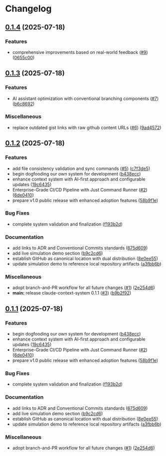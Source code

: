 # Changelog

## [0.1.4](https://github.com/joshrotenberg/claude-context-system/compare/claude-context-system-v0.1.3...claude-context-system-v0.1.4) (2025-07-18)


### Features

* comprehensive improvements based on real-world feedback ([#9](https://github.com/joshrotenberg/claude-context-system/issues/9)) ([0655c00](https://github.com/joshrotenberg/claude-context-system/commit/0655c00ed91f08adf79f47e2bc9d37c1ae10bf94))

## [0.1.3](https://github.com/joshrotenberg/claude-context-system/compare/claude-context-system-v0.1.2...claude-context-system-v0.1.3) (2025-07-18)


### Features

* AI assistant optimization with conventional branching components ([#7](https://github.com/joshrotenberg/claude-context-system/issues/7)) ([b6c8692](https://github.com/joshrotenberg/claude-context-system/commit/b6c8692d31a10af19e43f66d51cf4c5d048a25ef))


### Miscellaneous

* replace outdated gist links with raw github content URLs ([#6](https://github.com/joshrotenberg/claude-context-system/issues/6)) ([9ad4572](https://github.com/joshrotenberg/claude-context-system/commit/9ad4572256dd262a90f795ec29140c30d3abe546))

## [0.1.2](https://github.com/joshrotenberg/claude-context-system/compare/claude-context-system-v0.1.1...claude-context-system-v0.1.2) (2025-07-18)


### Features

* add file consistency validation and sync commands ([#5](https://github.com/joshrotenberg/claude-context-system/issues/5)) ([c7f3de5](https://github.com/joshrotenberg/claude-context-system/commit/c7f3de558a8042df92f2b8115ca4c54ccdf185bf))
* begin dogfooding our own system for development ([b438ecc](https://github.com/joshrotenberg/claude-context-system/commit/b438eccf415e4299038a70dfc3f36cabcbbf5a88))
* enhance context system with AI-first approach and configurable updates ([19c6435](https://github.com/joshrotenberg/claude-context-system/commit/19c643544d6fc19f998f4d492a431a27b5f47628))
* Enterprise-Grade CI/CD Pipeline with Just Command Runner ([#2](https://github.com/joshrotenberg/claude-context-system/issues/2)) ([6de0410](https://github.com/joshrotenberg/claude-context-system/commit/6de0410f1bd45c7bf2167b169bff78dae1cbc586))
* prepare v1.0 public release with enhanced adoption features ([58b9f1e](https://github.com/joshrotenberg/claude-context-system/commit/58b9f1ecbeea11434f0b8c794b15d5c391909430))


### Bug Fixes

* complete system validation and finalization ([f193b2d](https://github.com/joshrotenberg/claude-context-system/commit/f193b2d806733f7bbfeda3257344cb3ee35e3148))


### Documentation

* add links to ADR and Conventional Commits standards ([675d609](https://github.com/joshrotenberg/claude-context-system/commit/675d609c2e6d16c2c18f25f3d3cdc97f25dc0e9a))
* add live simulation demo section ([b9c2cd6](https://github.com/joshrotenberg/claude-context-system/commit/b9c2cd64c3f831584c09ef5081f8c46dbcdcafee))
* establish GitHub as canonical location with dual distribution ([8e0ee55](https://github.com/joshrotenberg/claude-context-system/commit/8e0ee556e081ef3c015e2d1c7eb4fd8ad4e04d26))
* update simulation demo to reference local repository artifacts ([a3fbb6b](https://github.com/joshrotenberg/claude-context-system/commit/a3fbb6b6f47ed4ca86119dbfdc5ae50ceb5554c8))


### Miscellaneous

* adopt branch-and-PR workflow for all future changes ([#1](https://github.com/joshrotenberg/claude-context-system/issues/1)) ([2e254d6](https://github.com/joshrotenberg/claude-context-system/commit/2e254d61120c92785dcbe8ab496a2d907398bb6e))
* **main:** release claude-context-system 0.1.1 ([#3](https://github.com/joshrotenberg/claude-context-system/issues/3)) ([b9b2f92](https://github.com/joshrotenberg/claude-context-system/commit/b9b2f922383e6d45d7a7ac686672517e54fd9007))

## [0.1.1](https://github.com/joshrotenberg/claude-context-system/compare/claude-context-system-v0.1.0...claude-context-system-v0.1.1) (2025-07-18)


### Features

* begin dogfooding our own system for development ([b438ecc](https://github.com/joshrotenberg/claude-context-system/commit/b438eccf415e4299038a70dfc3f36cabcbbf5a88))
* enhance context system with AI-first approach and configurable updates ([19c6435](https://github.com/joshrotenberg/claude-context-system/commit/19c643544d6fc19f998f4d492a431a27b5f47628))
* Enterprise-Grade CI/CD Pipeline with Just Command Runner ([#2](https://github.com/joshrotenberg/claude-context-system/issues/2)) ([6de0410](https://github.com/joshrotenberg/claude-context-system/commit/6de0410f1bd45c7bf2167b169bff78dae1cbc586))
* prepare v1.0 public release with enhanced adoption features ([58b9f1e](https://github.com/joshrotenberg/claude-context-system/commit/58b9f1ecbeea11434f0b8c794b15d5c391909430))


### Bug Fixes

* complete system validation and finalization ([f193b2d](https://github.com/joshrotenberg/claude-context-system/commit/f193b2d806733f7bbfeda3257344cb3ee35e3148))


### Documentation

* add links to ADR and Conventional Commits standards ([675d609](https://github.com/joshrotenberg/claude-context-system/commit/675d609c2e6d16c2c18f25f3d3cdc97f25dc0e9a))
* add live simulation demo section ([b9c2cd6](https://github.com/joshrotenberg/claude-context-system/commit/b9c2cd64c3f831584c09ef5081f8c46dbcdcafee))
* establish GitHub as canonical location with dual distribution ([8e0ee55](https://github.com/joshrotenberg/claude-context-system/commit/8e0ee556e081ef3c015e2d1c7eb4fd8ad4e04d26))
* update simulation demo to reference local repository artifacts ([a3fbb6b](https://github.com/joshrotenberg/claude-context-system/commit/a3fbb6b6f47ed4ca86119dbfdc5ae50ceb5554c8))


### Miscellaneous

* adopt branch-and-PR workflow for all future changes ([#1](https://github.com/joshrotenberg/claude-context-system/issues/1)) ([2e254d6](https://github.com/joshrotenberg/claude-context-system/commit/2e254d61120c92785dcbe8ab496a2d907398bb6e))

